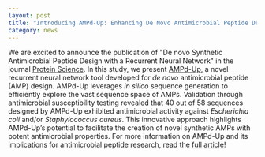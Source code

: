 ```yaml
---  
layout: post  
title: "Introducing AMPd-Up: Enhancing De Novo Antimicrobial Peptide Design with a Recurrent Neural Network"
category: news  
---  
```


We are excited to announce the publication of "De novo Synthetic Antimicrobial Peptide Design with a Recurrent Neural Network" in the journal [Protein Science](https://doi.org/10.1002/pro.5088). In this study, we present [AMPd-Up](https://github.com/bcgsc/ampd-up), a novel recurrent neural network tool developed for <i>de novo</i> antimicrobial peptide (AMP) design. AMPd-Up leverages <i>in silico</i> sequence generation to efficiently explore the vast sequence space of AMPs. Validation through antimicrobial susceptibility testing revealed that 40 out of 58 sequences designed by AMPd-Up exhibited antimicrobial activity against <i>Escherichia coli</i> and/or <i>Staphylococcus aureus</i>. This innovative approach highlights AMPd-Up’s potential to facilitate the creation of novel synthetic AMPs with potent antimicrobial properties. For more information on AMPd-Up and its implications for antimicrobial peptide research, read the [full article](https://doi.org/10.1002/pro.5088)!
